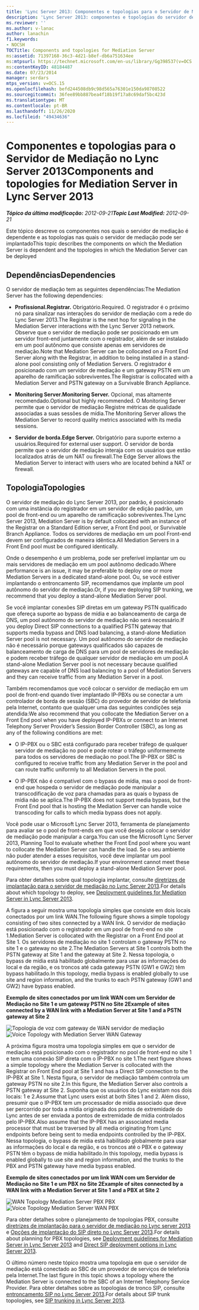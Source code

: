 ```yaml
---
title: 'Lync Server 2013: Componentes e topologias para o Servidor de Mediação'
description: 'Lync Server 2013: componentes e topologias do servidor de mediação.'
ms.reviewer: ''
ms.author: v-lanac
author: lanachin
f1.keywords:
- NOCSH
TOCTitle: Components and topologies for Mediation Server
ms:assetid: 71397168-36c3-4d21-b8ef-db6a751634ee
ms:mtpsurl: https://technet.microsoft.com/en-us/library/Gg398537(v=OCS.15)
ms:contentKeyID: 48184487
ms.date: 07/23/2014
manager: serdars
mtps_version: v=OCS.15
ms.openlocfilehash: befd244508db9c98d565a76301e150da98708522
ms.sourcegitcommit: 36fee89bb887bea4f18b19f17a8c69daf5bc423d
ms.translationtype: MT
ms.contentlocale: pt-BR
ms.lasthandoff: 11/26/2020
ms.locfileid: "49434636"
---
```

# <a name="components-and-topologies-for-mediation-server-in-lync-server-2013"></a><span data-ttu-id="e95cc-103">Componentes e topologias para o Servidor de Mediação no Lync Server 2013</span><span class="sxs-lookup"><span data-stu-id="e95cc-103">Components and topologies for Mediation Server in Lync Server 2013</span></span>

<div data-xmlns="http://www.w3.org/1999/xhtml">

<div class="topic" data-xmlns="http://www.w3.org/1999/xhtml" data-msxsl="urn:schemas-microsoft-com:xslt" data-cs="https://msdn.microsoft.com/">

<div data-asp="https://msdn2.microsoft.com/asp">



</div>

<div id="mainSection">

<div id="mainBody"><span data-ttu-id="e95cc-104">

<span> </span></span><span class="sxs-lookup"><span data-stu-id="e95cc-104">

<span> </span></span></span>

<span data-ttu-id="e95cc-105">_**Tópico da última modificação:** 2012-09-21_</span><span class="sxs-lookup"><span data-stu-id="e95cc-105">_**Topic Last Modified:** 2012-09-21_</span></span>

<span data-ttu-id="e95cc-106">Este tópico descreve os componentes nos quais o servidor de mediação é dependente e as topologias nas quais o servidor de mediação pode ser implantado</span><span class="sxs-lookup"><span data-stu-id="e95cc-106">This topic describes the components on which the Mediation Server is dependent and the topologies in which the Mediation Server can be deployed</span></span>

<div>

## <a name="dependencies"></a><span data-ttu-id="e95cc-107">Dependências</span><span class="sxs-lookup"><span data-stu-id="e95cc-107">Dependencies</span></span>

<span data-ttu-id="e95cc-108">O servidor de mediação tem as seguintes dependências:</span><span class="sxs-lookup"><span data-stu-id="e95cc-108">The Mediation Server has the following dependencies:</span></span>

  - <span data-ttu-id="e95cc-109">**Profissional.**</span><span class="sxs-lookup"><span data-stu-id="e95cc-109">**Registrar.**</span></span> <span data-ttu-id="e95cc-110">Obrigatório.</span><span class="sxs-lookup"><span data-stu-id="e95cc-110">Required.</span></span> <span data-ttu-id="e95cc-111">O registrador é o próximo nó para sinalizar nas interações do servidor de mediação com a rede do Lync Server 2013.</span><span class="sxs-lookup"><span data-stu-id="e95cc-111">The Registrar is the next hop for signaling in the Mediation Server interactions with the Lync Server 2013 network.</span></span> <span data-ttu-id="e95cc-112">Observe que o servidor de mediação pode ser posicionado em um servidor front-end juntamente com o registrador, além de ser instalado em um pool autônomo que consiste apenas em servidores de mediação.</span><span class="sxs-lookup"><span data-stu-id="e95cc-112">Note that Mediation Server can be collocated on a Front End Server along with the Registrar, in addition to being installed in a stand-alone pool consisting only of Mediation Servers.</span></span> <span data-ttu-id="e95cc-113">O registrador é posicionado com um servidor de mediação e um gateway PSTN em um aparelho de ramificação sobreviventes.</span><span class="sxs-lookup"><span data-stu-id="e95cc-113">The Registrar is collocated with a Mediation Server and PSTN gateway on a Survivable Branch Appliance.</span></span>

  - <span data-ttu-id="e95cc-114">**Monitoring Server.**</span><span class="sxs-lookup"><span data-stu-id="e95cc-114">**Monitoring Server.**</span></span> <span data-ttu-id="e95cc-115">Opcional, mas altamente recomendado.</span><span class="sxs-lookup"><span data-stu-id="e95cc-115">Optional but highly recommended.</span></span> <span data-ttu-id="e95cc-116">O Monitoring Server permite que o servidor de mediação Registre métricas de qualidade associadas a suas sessões de mídia.</span><span class="sxs-lookup"><span data-stu-id="e95cc-116">The Monitoring Server allows the Mediation Server to record quality metrics associated with its media sessions.</span></span>

  - <span data-ttu-id="e95cc-117">**Servidor de borda.**</span><span class="sxs-lookup"><span data-stu-id="e95cc-117">**Edge Server.**</span></span> <span data-ttu-id="e95cc-118">Obrigatório para suporte externo a usuários.</span><span class="sxs-lookup"><span data-stu-id="e95cc-118">Required for external user support.</span></span> <span data-ttu-id="e95cc-119">O servidor de borda permite que o servidor de mediação interaja com os usuários que estão localizados atrás de um NAT ou firewall.</span><span class="sxs-lookup"><span data-stu-id="e95cc-119">The Edge Server allows the Mediation Server to interact with users who are located behind a NAT or firewall.</span></span>

</div>

<div>

## <a name="topologies"></a><span data-ttu-id="e95cc-120">Topologia</span><span class="sxs-lookup"><span data-stu-id="e95cc-120">Topologies</span></span>

<span data-ttu-id="e95cc-121">O servidor de mediação do Lync Server 2013, por padrão, é posicionado com uma instância do registrador em um servidor de edição padrão, um pool de front-end ou um aparelho de ramificação sobreviventes.</span><span class="sxs-lookup"><span data-stu-id="e95cc-121">The Lync Server 2013, Mediation Server is by default collocated with an instance of the Registrar on a Standard Edition server, a Front End pool, or Survivable Branch Appliance.</span></span> <span data-ttu-id="e95cc-122">Todos os servidores de mediação em um pool Front-end devem ser configurados de maneira idêntica.</span><span class="sxs-lookup"><span data-stu-id="e95cc-122">All Mediation Servers in a Front End pool must be configured identically.</span></span>

<span data-ttu-id="e95cc-123">Onde o desempenho é um problema, pode ser preferível implantar um ou mais servidores de mediação em um pool autônomo dedicado.</span><span class="sxs-lookup"><span data-stu-id="e95cc-123">Where performance is an issue, it may be preferable to deploy one or more Mediation Servers in a dedicated stand-alone pool.</span></span> <span data-ttu-id="e95cc-124">Ou, se você estiver implantando o entroncamento SIP, recomendamos que implante um pool autônomo do servidor de mediação.</span><span class="sxs-lookup"><span data-stu-id="e95cc-124">Or, if you are deploying SIP trunking, we recommend that you deploy a stand-alone Mediation Server pool.</span></span>

<span data-ttu-id="e95cc-125">Se você implantar conexões SIP diretas em um gateway PSTN qualificado que ofereça suporte ao bypass de mídia e ao balanceamento de carga de DNS, um pool autônomo do servidor de mediação não será necessário.</span><span class="sxs-lookup"><span data-stu-id="e95cc-125">If you deploy Direct SIP connections to a qualified PSTN gateway that supports media bypass and DNS load balancing, a stand-alone Mediation Server pool is not necessary.</span></span> <span data-ttu-id="e95cc-126">Um pool autônomo do servidor de mediação não é necessário porque gateways qualificados são capazes de balanceamento de carga de DNS para um pool de servidores de mediação e podem receber tráfego de qualquer servidor de mediação em um pool.</span><span class="sxs-lookup"><span data-stu-id="e95cc-126">A stand-alone Mediation Server pool is not necessary because qualified gateways are capable of DNS load balancing to a pool of Mediation Servers and they can receive traffic from any Mediation Server in a pool.</span></span>

<span data-ttu-id="e95cc-127">Também recomendamos que você colocar o servidor de mediação em um pool de front-end quando tiver implantado IP-PBXs ou se conectar a um controlador de borda de sessão (SBC) do provedor de servidor de telefonia pela Internet, contanto que qualquer uma das seguintes condições seja atendida:</span><span class="sxs-lookup"><span data-stu-id="e95cc-127">We also recommend that you collocate the Mediation Server on a Front End pool when you have deployed IP-PBXs or connect to an Internet Telephony Server Provider’s Session Border Controller (SBC), as long as any of the following conditions are met:</span></span>

  - <span data-ttu-id="e95cc-128">O IP-PBX ou o SBC está configurado para receber tráfego de qualquer servidor de mediação no pool e pode rotear o tráfego uniformemente para todos os servidores de mediação no pool.</span><span class="sxs-lookup"><span data-stu-id="e95cc-128">The IP-PBX or SBC is configured to receive traffic from any Mediation Server in the pool and can route traffic uniformly to all Mediation Servers in the pool.</span></span>

  - <span data-ttu-id="e95cc-129">O IP-PBX não é compatível com o bypass de mídia, mas o pool de front-end que hospeda o servidor de mediação pode manipular a transcodificação de voz para chamadas para as quais o bypass de mídia não se aplica.</span><span class="sxs-lookup"><span data-stu-id="e95cc-129">The IP-PBX does not support media bypass, but the Front End pool that is hosting the Mediation Server can handle voice transcoding for calls to which media bypass does not apply.</span></span>

<span data-ttu-id="e95cc-130">Você pode usar o Microsoft Lync Server 2013, ferramenta de planejamento para avaliar se o pool de front-ends em que você deseja colocar o servidor de mediação pode manipular a carga.</span><span class="sxs-lookup"><span data-stu-id="e95cc-130">You can use the Microsoft Lync Server 2013, Planning Tool to evaluate whether the Front End pool where you want to collocate the Mediation Server can handle the load.</span></span> <span data-ttu-id="e95cc-131">Se o seu ambiente não puder atender a esses requisitos, você deve implantar um pool autônomo do servidor de mediação.</span><span class="sxs-lookup"><span data-stu-id="e95cc-131">If your environment cannot meet these requirements, then you must deploy a stand-alone Mediation Server pool.</span></span>

<span data-ttu-id="e95cc-132">Para obter detalhes sobre qual topologia implantar, consulte [diretrizes de implantação para o servidor de mediação no Lync Server 2013](lync-server-2013-deployment-guidelines-for-mediation-server.md).</span><span class="sxs-lookup"><span data-stu-id="e95cc-132">For details about which topology to deploy, see [Deployment guidelines for Mediation Server in Lync Server 2013](lync-server-2013-deployment-guidelines-for-mediation-server.md).</span></span>

<span data-ttu-id="e95cc-133">A figura a seguir mostra uma topologia simples que consiste em dois locais conectados por um link WAN.</span><span class="sxs-lookup"><span data-stu-id="e95cc-133">The following figure shows a simple topology consisting of two sites connected by a WAN link.</span></span> <span data-ttu-id="e95cc-134">O servidor de mediação está posicionado com o registrador em um pool de front-end no site 1.</span><span class="sxs-lookup"><span data-stu-id="e95cc-134">Mediation Server is collocated with the Registrar on a Front End pool at Site 1.</span></span> <span data-ttu-id="e95cc-135">Os servidores de mediação no site 1 controlam o gateway PSTN no site 1 e o gateway no site 2.</span><span class="sxs-lookup"><span data-stu-id="e95cc-135">The Mediation Servers at Site 1 controls both the PSTN gateway at Site 1 and the gateway at Site 2.</span></span> <span data-ttu-id="e95cc-136">Nessa topologia, o bypass de mídia está habilitado globalmente para usar as informações do local e da região, e os troncos até cada gateway PSTN (GW1 e GW2) têm bypass habilitado.</span><span class="sxs-lookup"><span data-stu-id="e95cc-136">In this topology, media bypass is enabled globally to use site and region information, and the trunks to each PSTN gateway (GW1 and GW2) have bypass enabled.</span></span>

<span data-ttu-id="e95cc-137">**Exemplo de sites conectados por um link WAN com um Servidor de Mediação no Site 1 e um gateway PSTN no Site 2**</span><span class="sxs-lookup"><span data-stu-id="e95cc-137">**Example of sites connected by a WAN link with a Mediation Server at Site 1 and a PSTN gateway at Site 2**</span></span>

<span data-ttu-id="e95cc-138">![Topologia de voz com gateway de WAN servidor de mediação](images/Gg398537.67872e61-1444-447b-918c-abe89abc3004(OCS.15).jpg "Topologia de voz com gateway de WAN servidor de mediação")</span><span class="sxs-lookup"><span data-stu-id="e95cc-138">![Voice Topology with Mediation Server WAN Gateway](images/Gg398537.67872e61-1444-447b-918c-abe89abc3004(OCS.15).jpg "Voice Topology with Mediation Server WAN Gateway")</span></span>

<span data-ttu-id="e95cc-139">A próxima figura mostra uma topologia simples em que o servidor de mediação está posicionado com o registrador no pool de front-end no site 1 e tem uma conexão SIP direta com o IP-PBX no site 1.</span><span class="sxs-lookup"><span data-stu-id="e95cc-139">The next figure shows a simple topology where the Mediation Server is collocated with the Registrar on Front End pool at Site 1 and has a Direct SIP connection to the IP-PBX at Site 1.</span></span> <span data-ttu-id="e95cc-140">Nesta figura, o servidor de mediação também controla um gateway PSTN no site 2.</span><span class="sxs-lookup"><span data-stu-id="e95cc-140">In this figure, the Mediation Server also controls a PSTN gateway at Site 2.</span></span> <span data-ttu-id="e95cc-141">Suponha que os usuários do Lync existam nos dois locais: 1 e 2.</span><span class="sxs-lookup"><span data-stu-id="e95cc-141">Assume that Lync users exist at both Sites 1 and 2.</span></span> <span data-ttu-id="e95cc-142">Além disso, presumir que o IP-PBX tem um processador de mídia associado que deve ser percorrido por toda a mídia originada dos pontos de extremidade do Lync antes de ser enviada a pontos de extremidade de mídia controlados pelo IP-PBX.</span><span class="sxs-lookup"><span data-stu-id="e95cc-142">Also assume that the IP-PBX has an associated media processor that must be traversed by all media originating from Lync endpoints before being sent to media endpoints controlled by the IP-PBX.</span></span> <span data-ttu-id="e95cc-143">Nessa topologia, o bypass de mídia está habilitado globalmente para usar as informações do local e da região, e os troncos até o PBX e o gateway PSTN têm o bypass de mídia habilitado.</span><span class="sxs-lookup"><span data-stu-id="e95cc-143">In this topology, media bypass is enabled globally to use site and region information, and the trunks to the PBX and PSTN gateway have media bypass enabled.</span></span>

<span data-ttu-id="e95cc-144">**Exemplo de sites conectados por um link WAN com um Servidor de Mediação no Site 1 e um PBX no Site 2**</span><span class="sxs-lookup"><span data-stu-id="e95cc-144">**Example of sites connected by a WAN link with a Mediation Server at Site 1 and a PBX at Site 2**</span></span>

<span data-ttu-id="e95cc-145">![WAN Topology Mediation Server PBX PBX](images/Gg398537.df6c8a5b-8431-4187-907d-ff5ca26eeeec(OCS.15).jpg "WAN Topology Mediation Server PBX PBX")</span><span class="sxs-lookup"><span data-stu-id="e95cc-145">![Voice Topology Mediation Server WAN PBX](images/Gg398537.df6c8a5b-8431-4187-907d-ff5ca26eeeec(OCS.15).jpg "Voice Topology Mediation Server WAN PBX")</span></span>

<span data-ttu-id="e95cc-146">Para obter detalhes sobre o planejamento de topologias PBX, consulte [diretrizes de implantação para o servidor de mediação no Lync server 2013](lync-server-2013-deployment-guidelines-for-mediation-server.md) e [Opções de implantação do SIP direto no Lync Server 2013](lync-server-2013-direct-sip-deployment-options.md).</span><span class="sxs-lookup"><span data-stu-id="e95cc-146">For details about planning for PBX topologies, see [Deployment guidelines for Mediation Server in Lync Server 2013](lync-server-2013-deployment-guidelines-for-mediation-server.md) and [Direct SIP deployment options in Lync Server 2013](lync-server-2013-direct-sip-deployment-options.md).</span></span>

<span data-ttu-id="e95cc-147">O último número neste tópico mostra uma topologia em que o servidor de mediação está conectado ao SBC de um provedor de serviços de telefonia pela Internet.</span><span class="sxs-lookup"><span data-stu-id="e95cc-147">The last figure in this topic shows a topology where the Mediation Server is connected to the SBC of an Internet Telephony Service Provider.</span></span> <span data-ttu-id="e95cc-148">Para obter detalhes sobre as topologias de tronco SIP, consulte [entroncamento SIP no Lync Server 2013](lync-server-2013-sip-trunking.md).</span><span class="sxs-lookup"><span data-stu-id="e95cc-148">For details about SIP trunk topologies, see [SIP trunking in Lync Server 2013](lync-server-2013-sip-trunking.md).</span></span>

<span data-ttu-id="e95cc-149"></div>

</div>

<span> </span>

</div>

</div>

</span><span class="sxs-lookup"><span data-stu-id="e95cc-149"></div>

</div>

<span> </span>

</div>

</div>

</span></span></div>

